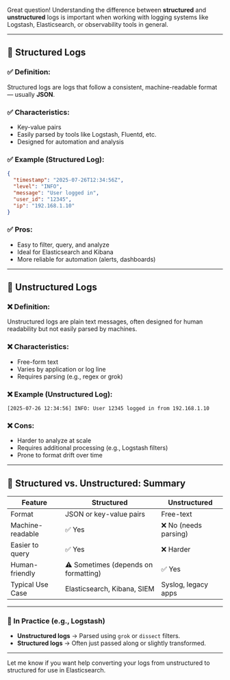 Great question! Understanding the difference between **structured** and **unstructured** logs is important when working with logging systems like Logstash, Elasticsearch, or observability tools in general.

---

## 🧱 Structured Logs

### ✅ Definition:

Structured logs are logs that follow a consistent, machine-readable format — usually **JSON**.

### ✅ Characteristics:

* Key-value pairs
* Easily parsed by tools like Logstash, Fluentd, etc.
* Designed for automation and analysis

### ✅ Example (Structured Log):

```json
{
  "timestamp": "2025-07-26T12:34:56Z",
  "level": "INFO",
  "message": "User logged in",
  "user_id": "12345",
  "ip": "192.168.1.10"
}
```

### ✅ Pros:

* Easy to filter, query, and analyze
* Ideal for Elasticsearch and Kibana
* More reliable for automation (alerts, dashboards)

---

## 📝 Unstructured Logs

### ❌ Definition:

Unstructured logs are plain text messages, often designed for human readability but not easily parsed by machines.

### ❌ Characteristics:

* Free-form text
* Varies by application or log line
* Requires parsing (e.g., regex or grok)

### ❌ Example (Unstructured Log):

```
[2025-07-26 12:34:56] INFO: User 12345 logged in from 192.168.1.10
```

### ❌ Cons:

* Harder to analyze at scale
* Requires additional processing (e.g., Logstash filters)
* Prone to format drift over time

---

## 🔄 Structured vs. Unstructured: Summary

| Feature          | Structured                           | Unstructured         |
| ---------------- | ------------------------------------ | -------------------- |
| Format           | JSON or key-value pairs              | Free-text            |
| Machine-readable | ✅ Yes                                | ❌ No (needs parsing) |
| Easier to query  | ✅ Yes                                | ❌ Harder             |
| Human-friendly   | ⚠️ Sometimes (depends on formatting) | ✅ Yes                |
| Typical Use Case | Elasticsearch, Kibana, SIEM          | Syslog, legacy apps  |

---

### 🔧 In Practice (e.g., Logstash)

* **Unstructured logs** → Parsed using `grok` or `dissect` filters.
* **Structured logs** → Often just passed along or slightly transformed.

---

Let me know if you want help converting your logs from unstructured to structured for use in Elasticsearch.
